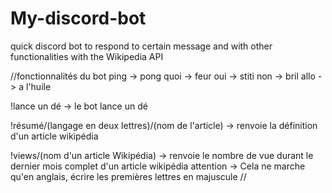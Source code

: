 # My-discord-bot
quick discord bot to respond to certain message and with other functionalities with the Wikipedia API

//fonctionnalités du bot
ping -> pong
quoi -> feur
oui -> stiti
non -> bril
allo -> a l'huile

!lance un dé -> le bot lance un dé

!résumé/(langage en deux lettres)/(nom de l'article) -> renvoie la définition d'un article wikipédia

!views/(nom d'un article Wikipédia) -> renvoie le nombre de vue durant le dernier mois complet d'un article wikipédia
attention -> Cela ne marche qu'en anglais, écrire les premières lettres en majuscule 
//
